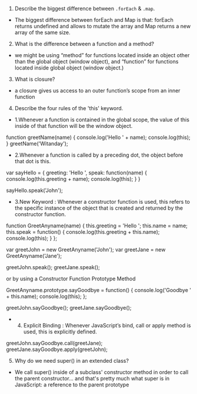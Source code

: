 1. Describe the biggest difference between `.forEach` & `.map`.
- The biggest difference between forEach and Map is that: forEach returns undefined and allows to mutate the array and Map returns a new array of the same size.
2. What is the difference between a function and a method?
- we might be using “method” for functions located inside an object other than the global object (window object), and “function” for functions located inside  global object (window object.)
3. What is closure?
- a closure gives us access to an outer function’s scope from an inner function
4. Describe the four rules of the 'this' keyword.

- 1.Whenever a function is contained in the global scope, the value of this inside of that function will be the window object.

function greetName(name) {
    console.log('Hello ' + name);
    console.log(this);
}
greetName('Witanday');

- 2.Whenever a function is called by a preceding dot, the object before that dot is this.

var sayHello = {
    greeting: 'Hello ',
    speak: function(name) {
        console.log(this.greeting + name);
        console.log(this);
    }
}

sayHello.speak('John');

- 3.New Keyword : Whenever a constructor function is used, this refers to the specific instance of the object that is created and returned by the constructor function.

function GreetAnyname(name) {
    this.greeting = 'Hello ';
    this.name = name;
    this.speak = function() {
        console.log(this.greeting + this.name);
        console.log(this);
    }
};

var greetJohn = new GreetAnyname('John');
var greetJane = new GreetAnyname('Jane');

greetJohn.speak();
greetJane.speak();

or 
by using a Constructor Function Prototype Method

GreetAnyname.prototype.sayGoodbye = function() {
    console.log('Goodbye ' + this.name);
    console.log(this);
};

greetJohn.sayGoodbye();
greetJane.sayGoodbye();

- 4. Explicit Binding : Whenever JavaScript’s bind, call or apply method is used, this is explicitly defined.

greetJohn.sayGoodbye.call(greetJane);
greetJane.sayGoodbye.apply(greetJohn);

5. Why do we need super() in an extended class?
- We call super() inside of a subclass' constructor method in order to call the parent constructor... and that's pretty much what super is in JavaScript: a reference to the parent prototype

